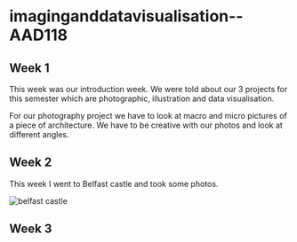# imaginganddatavisualisation--AAD118

Week 1
-------
This week was our introduction week. We were told about our 3 projects for this semester which are photographic, illustration and data visualisation. 

For our photography project we have to look at macro and micro pictures of a piece of architecture. We have to be creative with our photos and look at different angles. 

Week 2
--------
This week I went to Belfast castle and took some photos. 

![belfast castle](https://flic.kr/p/qNhxsi)

Week 3
-------
